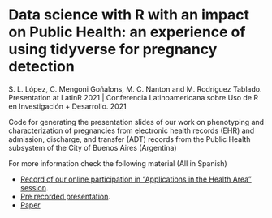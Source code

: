 # Data science with R with an impact on Public Health: an experience of using tidyverse for pregnancy detection
S. L. López, C. Mengoni Goñalons, M. C. Nanton and M. Rodríguez Tablado. Presentation at LatinR 2021 | Conferencia Latinoamericana sobre Uso de R en Investigación + Desarrollo. 2021

Code for generating the presentation slides of our work on phenotyping and characterization of pregnancies from electronic health records (EHR) and admission, discharge, and transfer (ADT) records from the Public Health subsystem of the City of Buenos Aires (Argentina)

For more information check the following material (All in Spanish)
-  [Record of our online participation in “Applications in the Health Area” session](https://www.youtube.com/watch?v=4TCNocxRtwo).
-  [Pre recorded presentation](https://www.youtube.com/watch?v=y6kcXVoFZ1k).
-  [Paper](https://github.com/LatinR/presentaciones-LatinR2021/blob/main/contribuciones/LatinR2021_paper_48.pdf)
